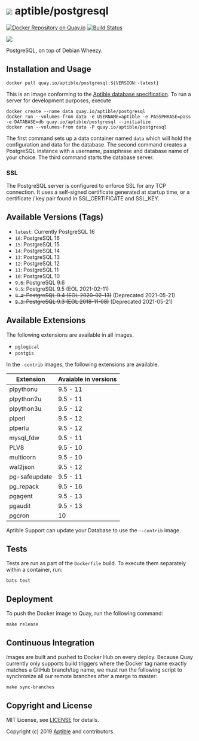 # ![](https://gravatar.com/avatar/11d3bc4c3163e3d238d558d5c9d98efe?s=64) aptible/postgresql

[![Docker Repository on Quay.io](https://quay.io/repository/aptible/postgresql/status "Docker Repository on Quay.io")](https://quay.io/repository/aptible/postgresql)
[![Build Status](https://travis-ci.org/aptible/docker-postgresql.svg?branch=master)](https://travis-ci.org/aptible/docker-postgresql)

[![](http://dockeri.co/image/aptible/postgresql)](https://registry.hub.docker.com/u/aptible/postgresql/)

PostgreSQL, on top of Debian Wheezy.

## Installation and Usage

    docker pull quay.io/aptible/postgresql:${VERSION:-latest}

This is an image conforming to the [Aptible database specification](https://support.aptible.com/topics/paas/deploy-custom-database/). To run a server for development purposes, execute

    docker create --name data quay.io/aptible/postgresql
    docker run --volumes-from data -e USERNAME=aptible -e PASSPHRASE=pass -e DATABASE=db quay.io/aptible/postgresql --initialize
    docker run --volumes-from data -P quay.io/aptible/postgresql

The first command sets up a data container named `data` which will hold the configuration and data for the database. The second command creates a PostgreSQL instance with a username, passphrase and database name of your choice. The third command starts the database server.

### SSL

The PostgreSQL server is configured to enforce SSL for any TCP connection. It uses a self-signed certificate generated at startup time, or a certificate / key pair found in SSL_CERTIFICATE and SSL_KEY.

## Available Versions (Tags)

* `latest`: Currently PostgreSQL 16
* `16`: PostgreSQL 16
* `15`: PostgreSQL 15
* `14`: PostgreSQL 14
* `13`: PostgreSQL 13
* `12`: PostgreSQL 12
* `11`: PostgreSQL 11
* `10`: PostgreSQL 10
* `9.6`: PostgreSQL 9.6 
* `9.5`: PostgreSQL 9.5 (EOL 2021-02-11)
* ~~`9.4`: PostgreSQL 9.4 (EOL 2020-02-13)~~ (Deprecated 2021-05-21)
* ~~`9.3`: PostgreSQL 9.3 (EOL 2018-11-08)~~ (Deprecated 2021-05-21)

## Available Extensions

The following extensions are available in all images.

* `pglogical`
* `postgis`

In the `-contrib` images, the following extensions are available.

| Extension | Avaiable in versions|
|-----------|---------------------|
| plpythonu | 9.5 - 11 |
| plpython2u | 9.5 - 11 |
| plpython3u | 9.5 - 12 |
| plperl | 9.5 - 12 |
| plperlu | 9.5 - 12 |
| mysql_fdw | 9.5 - 11 |
| PLV8 |  9.5 - 10|
| multicorn | 9.5 - 10 |
| wal2json |  9.5 - 12 |
| pg-safeupdate | 9.5 - 11 |
| pg_repack | 9.5 - 16 |
| pgagent | 9.5 - 13 |
| pgaudit |  9.5 - 13 |
| pgcron | 10 |

Aptible Support can update your Database to use the `--contrib` image.

## Tests

Tests are run as part of the `Dockerfile` build. To execute them separately within a container, run:

    bats test

## Deployment

To push the Docker image to Quay, run the following command:

    make release

## Continuous Integration

Images are built and pushed to Docker Hub on every deploy. Because Quay currently only supports build triggers where the Docker tag name exactly matches a GitHub branch/tag name, we must run the following script to synchronize all our remote branches after a merge to master:

    make sync-branches

## Copyright and License

MIT License, see [LICENSE](LICENSE.md) for details.

Copyright (c) 2019 [Aptible](https://www.aptible.com) and contributors.

